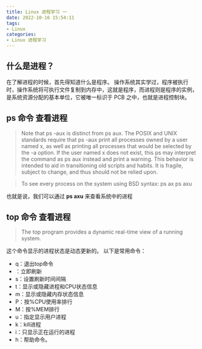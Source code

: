 ```yaml
---
title: Linux 进程学习 一
date: 2022-10-16 15:54:11
tags:
- Linux
categories: 
- Linux 进程学习
---
```

## 什么是进程？
在了解进程的时候，首先得知道什么是程序。
操作系统其实学过，程序被执行时，操作系统将可执行文件复制到内存中，这就是程序，而进程则是程序的实例，是系统资源分配的基本单位，它被唯一标识于 PCB 之中，也就是进程控制块。

## ps 命令 查看进程
>Note that ps -aux is distinct from ps aux.  The POSIX and UNIX standards require that ps -aux print all processes owned by a user named x, as well as printing all processes that would be selected by the -a option.  If the user named x does not exist, this ps may
 interpret the command as ps aux instead and print a warning.  This behavior is intended to aid in transitioning old scripts and habits. It is fragile, subject to change, and thus should not be relied upon.

>To see every process on the system using BSD syntax:
          ps ax
          ps axu

也就是说，我们可以通过 **ps axu** 来查看系统中的进程

## top 命令 查看进程
> The  top program provides a dynamic real-time view of a running system.

这个命令显示的进程状态是动态更新的。
以下是常用命令：
- q：退出top命令
- <Space>：立即刷新
- s：设置刷新时间间隔
- t：显示或隐藏进程和CPU状态信息
- m：显示或隐藏内存状态信息
- P：按%CPU使用率排行
- M：按%MEM排行
- u：指定显示用户进程
- k：kill进程
- i：只显示正在运行的进程
- h：帮助命令。
